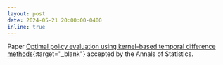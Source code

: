 ```yaml
---
layout: post
date: 2024-05-21 20:00:00-0400
inline: true
---
```


Paper [Optimal policy evaluation using kernel-based temporal difference methods](https://projecteuclid.org/journals/annals-of-statistics/volume-52/issue-5/Optimal-policy-evaluation-using-kernel-based-temporal-difference-methods/10.1214/24-AOS2399.short){:target="\_blank"} accepted by the Annals of Statistics.
